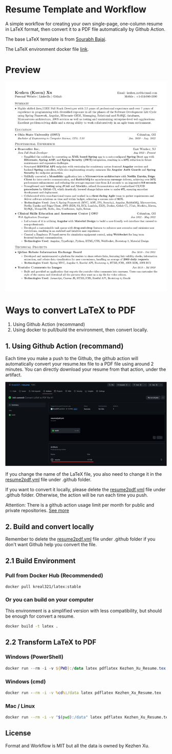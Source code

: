 # Resume Template and Workflow
A simple workflow for creating your own single-page, one-column resume in LaTeX format, then convert it to a PDF file automatically by Github Action.

The base LaTeX template is from [Sourabh Bajaj](https://github.com/sb2nov/resume).

The LaTeX environment docker file [link](https://hub.docker.com/r/kreal321/latex).

# Preview
![resume preview](Kezhen_Xu_Resume.png)

# Ways to convert LaTeX to PDF
1. Using Github Action (recommand)
2. Using docker to pull/build the environment, then convert locally.

## 1. Using Github Action (recommand)
Each time you make a push to the Github, the github action will automatically convert your resume.tex file to a PDF file using around 2 minutes. You can directly download your resume from that action, under the artifact.

![Github Action](github_action.png)

If you change the name of the LaTeX file, you also need to change it in the [resume2pdf.yml](/.github/workflows/resume2pdf.yml) file under .github folder.

If you want to convert it locally, please delete the [resume2pdf.yml](/.github/workflows/resume2pdf.yml) file under .github folder. Otherwise, the action will be run each time you push. 

Attention: There is a github action usage limit per month for public and private repositories. [See more](https://docs.github.com/en/actions/learn-github-actions/usage-limits-billing-and-administration#usage-limits)

## 2. Build and convert locally
Remember to delete the [resume2pdf.yml](/.github/workflows/resume2pdf.yml) file under .github folder if you don't want Github help you convert the file.

## 2.1 Build Environment

### Pull from Docker Hub (Recommended)
```
docker pull kreal321/latex:stable
```
### Or you can build on your computer
This environment is a simplified version with less compatibility, but should be enough for convert a resume. 
```sh
docker build -t latex .
```

## 2.2 Transform LaTeX to PDF
### Windows (PowerShell)
```powershell
docker run --rm -i -v ${PWD}:/data latex pdflatex Kezhen_Xu_Resume.tex
```
### Windows (cmd)
```cmd
docker run --rm -i -v %cd%:/data latex pdflatex Kezhen_Xu_Resume.tex
```
### Mac / Linux
```sh
docker run --rm -i -v "$(pwd):/data" latex pdflatex Kezhen_Xu_Resume.tex
```

## License
Format and Workflow is MIT but all the data is owned by Kezhen Xu.
